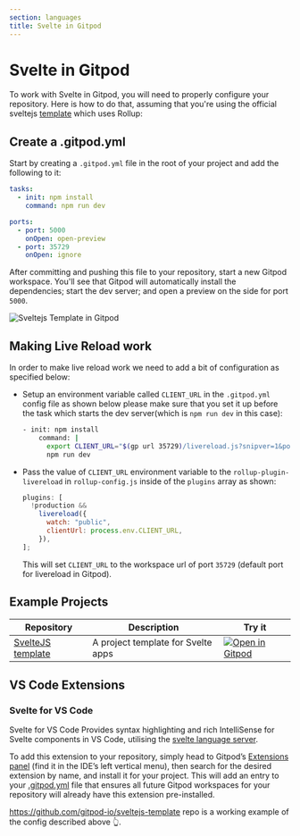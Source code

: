 ```yaml
---
section: languages
title: Svelte in Gitpod
---
```


<script context="module">
  export const prerender = true;
</script>

# Svelte in Gitpod

To work with Svelte in Gitpod, you will need to properly configure your repository. Here is how to do that, assuming that you're using the official sveltejs [template](https://github.com/sveltejs/template) which uses Rollup:

## Create a .gitpod.yml

Start by creating a `.gitpod.yml` file in the root of your project and add the following to it:

```yml
tasks:
  - init: npm install
    command: npm run dev

ports:
  - port: 5000
    onOpen: open-preview
  - port: 35729
    onOpen: ignore
```

After committing and pushing this file to your repository, start a new Gitpod workspace. You'll see that Gitpod will automatically install the dependencies; start the dev server; and open a preview on the side for port `5000`.

![Sveltejs Template in Gitpod](../../../static/images/docs/svelte-template-in-gitpod.png)

## Making Live Reload work

In order to make live reload work we need to add a bit of configuration as specified below:

- Setup an environment variable called `CLIENT_URL` in the `.gitpod.yml` config file as shown below please make sure that you set it up before the task which starts the dev server(which is `npm run dev` in this case):

  ```bash
  - init: npm install
      command: |
        export CLIENT_URL="$(gp url 35729)/livereload.js?snipver=1&port=443"
        npm run dev
  ```

- Pass the value of `CLIENT_URL` environment variable to the `rollup-plugin-livereload` in `rollup-config.js` inside of the `plugins` array as shown:
  ```js
  plugins: [
    !production &&
      livereload({
        watch: "public",
        clientUrl: process.env.CLIENT_URL,
      }),
  ];
  ```
  This will set `CLIENT_URL` to the workspace url of port `35729` (default port for livereload in Gitpod).

## Example Projects

<div class="overflow-x-auto">

| Repository                                                          | Description                        | Try it                                                                                                                              |
| ------------------------------------------------------------------- | ---------------------------------- | ----------------------------------------------------------------------------------------------------------------------------------- |
| [SvelteJS template](https://github.com/gitpod-io/sveltejs-template) | A project template for Svelte apps | [![Open in Gitpod](https://gitpod.io/button/open-in-gitpod.svg)](https://gitpod.io/#https://github.com/gitpod-io/sveltejs-template) |

</div>

## VS Code Extensions

### Svelte for VS Code

Svelte for VS Code Provides syntax highlighting and rich IntelliSense for Svelte components in VS Code, utilising the [svelte language server](https://github.com/sveltejs/language-tools/tree/master/packages/language-server).

To add this extension to your repository, simply head to Gitpod’s [Extensions panel](/docs/references/ides-and-editors/vscode-extensions) (find it in the IDE’s left vertical menu), then search for the desired extension by name, and install it for your project. This will add an entry to your [.gitpod.yml](/docs/references/gitpod-yml) file that ensures all future Gitpod workspaces for your repository will already have this extension pre-installed.

https://github.com/gitpod-io/sveltejs-template repo is a working example of the config described above <span aria-hidden="true">👆</span>.
